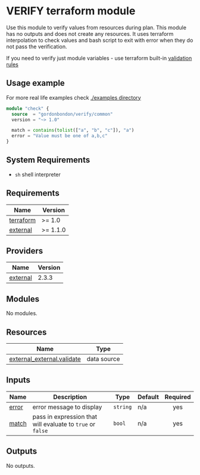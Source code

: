 # VERIFY terraform module

Use this module to verify values from resources during plan. This module has no outputs
and does not create any resources. It uses terraform interpolation to check values
and bash script to exit with error when they do not pass the verification.

If you need to verify just module variables - use terraform built-in [validation rules](https://www.terraform.io/docs/configuration/variables.html#custom-validation-rules)

## Usage example

For more real life examples check [./examples directory](./examples)

```terraform
module "check" {
  source  = "gordonbondon/verify/common"
  version = "~> 1.0"

  match = contains(tolist(["a", "b", "c"]), "a")
  error = "Value must be one of a,b,c"
}
```

## System Requirements

* `sh` shell interpreter

<!-- BEGIN_TF_DOCS -->
## Requirements

| Name | Version |
|------|---------|
| <a name="requirement_terraform"></a> [terraform](#requirement\_terraform) | >= 1.0 |
| <a name="requirement_external"></a> [external](#requirement\_external) | >= 1.1.0 |

## Providers

| Name | Version |
|------|---------|
| <a name="provider_external"></a> [external](#provider\_external) | 2.3.3 |

## Modules

No modules.

## Resources

| Name | Type |
|------|------|
| [external_external.validate](https://registry.terraform.io/providers/hashicorp/external/latest/docs/data-sources/external) | data source |

## Inputs

| Name | Description | Type | Default | Required |
|------|-------------|------|---------|:--------:|
| <a name="input_error"></a> [error](#input\_error) | error message to display | `string` | n/a | yes |
| <a name="input_match"></a> [match](#input\_match) | pass in expression that will evaluate to `true` or `false` | `bool` | n/a | yes |

## Outputs

No outputs.
<!-- END_TF_DOCS -->
